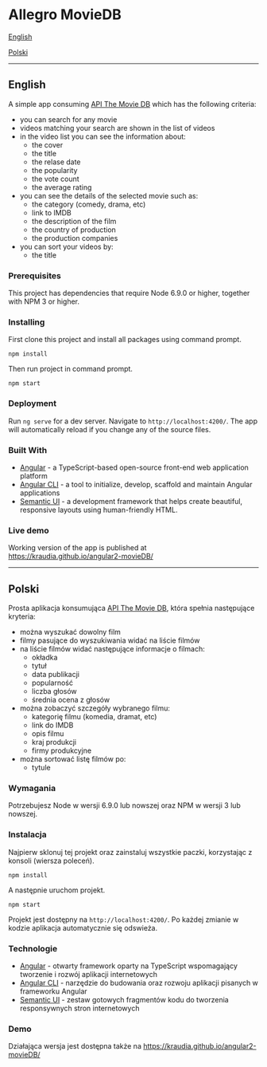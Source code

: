 # Allegro MovieDB

[English](#english)

[Polski](#polski)

------

## English

A simple app consuming [API The Movie DB](https://developers.themoviedb.org/) which has the following criteria:
* you can search for any movie
* videos matching your search are shown in the list of videos
* in the video list you can see the information about:
  * the cover
  * the title
  * the relase date
  * the popularity
  * the vote count
  * the average rating
* you can see the details of the selected movie such as:
  * the category (comedy, drama, etc)
  * link to IMDB
  * the description of the film
  * the country of production
  * the production companies
* you can sort your videos by:
  * the title

### Prerequisites

This project has dependencies that require Node 6.9.0 or higher, together with NPM 3 or higher.

### Installing

First clone this project and install all packages using command prompt.

```
npm install
```

Then run project in command prompt.
```
npm start
```

### Deployment

Run `ng serve` for a dev server. Navigate to `http://localhost:4200/`. The app will automatically reload if you change any of the source files.

### Built With

* [Angular](https://angular.io/) - a TypeScript-based open-source front-end web application platform 
* [Angular CLI](https://cli.angular.io/) -  a tool to initialize, develop, scaffold and maintain Angular applications
* [Semantic UI](https://semantic-ui.com/) - a development framework that helps create beautiful, responsive layouts using human-friendly HTML.

### Live demo

Working version of the app is published at https://kraudia.github.io/angular2-movieDB/

------

## Polski

Prosta aplikacja konsumująca [API The Movie DB](https://developers.themoviedb.org/), która spełnia następujące kryteria:
* można wyszukać dowolny film
* filmy pasujące do wyszukiwania widać na liście filmów
* na liście filmów widać następujące informacje o filmach:
    *  	okładka
    *  	tytuł
    *  	data publikacji
    *  	popularność
    *  	liczba głosów
    *  	średnia ocena z głosów
*   można zobaczyć szczegóły wybranego filmu:
    *	kategorię filmu (komedia, dramat, etc)
    *	link do IMDB
    *	opis filmu
    *	kraj produkcji
    *	firmy produkcyjne
*	można sortować listę filmów po:
    *	tytule

### Wymagania

Potrzebujesz Node  w wersji 6.9.0 lub nowszej oraz NPM w wersji 3  lub nowszej.

### Instalacja

Najpierw sklonuj tej projekt oraz zainstaluj wszystkie paczki, korzystając z konsoli (wiersza poleceń).

```
npm install
```
A następnie uruchom projekt.

```
npm start
```

Projekt jest dostępny na `http://localhost:4200/`. Po każdej zmianie w kodzie aplikacja automatycznie się odswieża.

### Technologie

* [Angular](https://angular.io/) - otwarty framework oparty na TypeScript wspomagający tworzenie i rozwój aplikacji internetowych
* [Angular CLI](https://cli.angular.io/) -  narzędzie do budowania oraz rozwoju aplikacji pisanych w frameworku Angular
* [Semantic UI](https://semantic-ui.com/) -  zestaw gotowych fragmentów kodu do tworzenia responsywnych stron internetowych

### Demo

Działająca wersja jest dostępna także na https://kraudia.github.io/angular2-movieDB/
